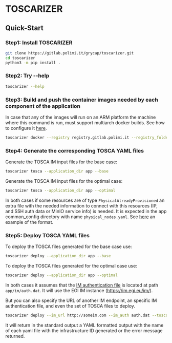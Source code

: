 # TOSCARIZER

## Quick-Start

### Step1: Install TOSCARIZER

```sh
git clone https://gitlab.polimi.it/grycap/toscarizer.git
cd toscarizer
python3 -m pip install . 
```

### Step2: Try --help

```sh
toscarizer --help
```

### Step3: Build and push the container images needed by each component of the application

In case that any of the images will run on an ARM platform the machine where this command is run, must support multiarch docker builds.
See how to configure it [here](https://www.docker.com/blog/multi-arch-build-and-images-the-simple-way/).

```sh
toscarizer docker --registry registry.gitlab.polimi.it --registry_folder /ai-sprint --username user --password pass --application_dir app
```

### Step4: Generate the corresponding TOSCA YAML files

Generate the TOSCA IM input files for the base case:

```sh
toscarizer tosca --application_dir app --base
```

Generate the TOSCA IM input files for the optimal case:

```sh
toscarizer tosca --application_dir app --optimal
```

In both cases if some resources are of type ``PhysicalAlreadyProvisioned`` an extra file with the needed information to connect with this resources (IP, and SSH auth data or MinIO service info) is needed. It is expected in the app common_config directory with name ``physical_nodes.yaml``. See [here](app2/common_config/physical_nodes.yaml) an example of the format.

### Step5: Deploy TOSCA YAML files

To deploy the TOSCA files generated for the base case use:

```sh
toscarizer deploy --application_dir app --base
```

To deploy the TOSCA files generated for the optimal case use:

```sh
toscarizer deploy --application_dir app --optimal
```

In both cases it assumes that the [IM authentication file](https://imdocs.readthedocs.io/en/latest/client.html#auth-file) is located at path ``app/im/auth.dat``. It will use the EGI IM instance (<https://im.egi.eu/im/>).

But you can also specify the URL of another IM endpoint, an specific IM authentication file, and even the set of TOSCA files to deploy.

```sh
toscarizer deploy --im_url http://someim.com --im_auth auth.dat --tosca_file some_path/tosca1.yaml --tosca_file some_path/tosca1.yaml 
```

It will return in the standard output a YAML formatted output with the name of each yaml file with the infrastructure ID generated or the error message returned.
